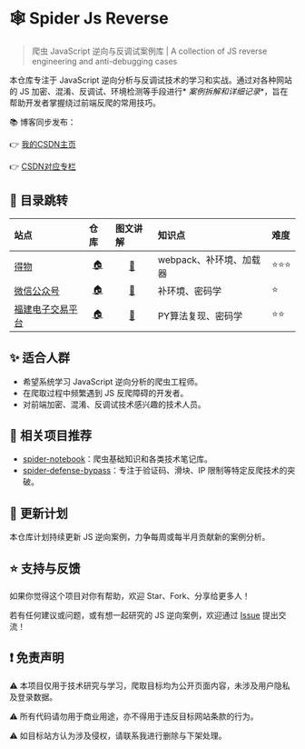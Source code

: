 # 🕸️ Spider Js Reverse

> 爬虫 JavaScript 逆向与反调试案例库 | A collection of JS reverse engineering and anti-debugging cases

本仓库专注于 JavaScript 逆向分析与反调试技术的学习和实战。通过对各种网站的 JS 加密、混淆、反调试、环境检测等手段进行*
*案例拆解和详细记录**，旨在帮助开发者掌握绕过前端反爬的常用技巧。

📚 博客同步发布：

👉 [我的CSDN主页](https://blog.csdn.net/2401_87328929)

👉 [CSDN对应专栏](https://blog.csdn.net/2401_87328929/category_12970267.html)

## 🚅 目录跳转

| 站点                                                      | 仓库                                                                                                                                                           | 图文讲解                                                                                  | 知识点             | 难度  |
|:--------------------------------------------------------|:-------------------------------------------------------------------------------------------------------------------------------------------------------------|:--------------------------------------------------------------------------------------|:----------------|:----|
| [得物](https://www.dewu.com/)                             | <center>[🏠](https://github.com/Annyfee/spider-js-reverse/tree/master/1%20%E5%BE%97%E7%89%A9)</center>                                                       | <center> [📖](https://blog.csdn.net/2401_87328929/article/details/148026298)</center> | webpack、补环境、加载器 | ⭐⭐⭐ |
| [微信公众号](https://mp.weixin.qq.com/)                      | <center>[🏠](https://github.com/Annyfee/spider-js-reverse/tree/master/2%20%E5%BE%AE%E4%BF%A1%E5%85%AC%E4%BC%97%E5%8F%B7)</center>                            | <center> [📖](https://blog.csdn.net/2401_87328929/article/details/148264432)</center> | 补环境、密码学         | ⭐   |
| [福建电子交易平台](https://ggzyfw.fujian.gov.cn/business/list/) | <center>[🏠](https://github.com/Annyfee/spider-js-reverse/tree/master/3%20%E7%A6%8F%E5%BB%BA%E7%94%B5%E5%AD%90%E4%BA%A4%E6%98%93%E5%B9%B3%E5%8F%B0)</center> | <center> [📖](https://blog.csdn.net/2401_87328929/article/details/148366811)</center> | PY算法复现、密码学      | ⭐⭐  |

## ✨ 适合人群

- 希望系统学习 JavaScript 逆向分析的爬虫工程师。
- 在爬取过程中频繁遇到 JS 反爬障碍的开发者。
- 对前端加密、混淆、反调试技术感兴趣的技术人员。

## 📌 相关项目推荐

- [spider-notebook](https://github.com/Annyfee/spider-notebook)：爬虫基础知识和各类技术笔记库。
- [spider-defense-bypass](https://github.com/Annyfee/spider-defense-bypass)：专注于验证码、滑块、IP 限制等特定反爬技术的突破。

## 🧭 更新计划

本仓库计划持续更新 JS 逆向案例，力争每周或每半月贡献新的案例分析。

## ⭐️ 支持与反馈

如果你觉得这个项目对你有帮助，欢迎 Star、Fork、分享给更多人！

若有任何建议或问题，或有想一起研究的 JS 逆向案例，欢迎通过 [Issue](https://github.com/Annyfee/js-spider-reverse/issues)
提出交流！

## ❗ 免责声明

⚠️ 本项目仅用于技术研究与学习，爬取目标均为公开页面内容，未涉及用户隐私及登录数据。

⚠️ 所有代码请勿用于商业用途，亦不得用于违反目标网站条款的行为。

⚠️ 如目标站方认为涉及侵权，请联系我进行删除与下架处理。